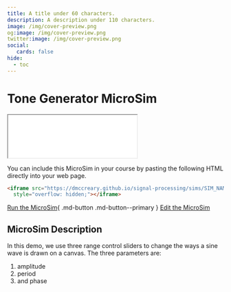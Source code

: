 ```yaml
---
title: A title under 60 characters.
description: A description under 110 characters.
image: /img/cover-preview.png
og:image: /img/cover-preview.png
twitter:image: /img/cover-preview.png
social:
   cards: false
hide:
  - toc
---
```

# Tone Generator MicroSim

<iframe src="./main.html" height="100px" scrolling="no"
  style="overflow: hidden;"></iframe>

You can include this MicroSim in your course by pasting the following HTML directly into your web page.

```html
<iframe src="https://dmccreary.github.io/signal-processing/sims/SIM_NAME/main.html" height="100px" scrolling="no"
  style="overflow: hidden;"></iframe>
```

[Run the MicroSim](./main.html){ .md-button .md-button--primary }
[Edit the MicroSim](https://editor.p5js.org/dmccreary/sketches/NCgsgPY8y)

## MicroSim Description

In this demo, we use three range control sliders to change 
the ways a sine wave is drawn on a canvas.
The three parameters are:

1. amplitude
2. period
3. and phase
